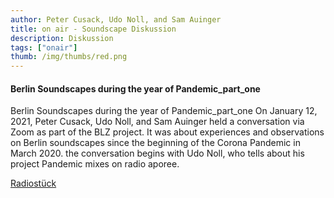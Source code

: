 ```yaml
---
author: Peter Cusack, Udo Noll, and Sam Auinger
title: on air - Soundscape Diskussion
description: Diskussion
tags: ["onair"]
thumb: /img/thumbs/red.png
---
```


#### Berlin Soundscapes during the year of Pandemic_part_one 

Berlin Soundscapes during the year of Pandemic_part_one 
 On January 12, 2021, Peter Cusack, Udo Noll, and Sam Auinger held a conversation via Zoom as part of the BLZ project. 
It was about experiences and observations on Berlin soundscapes since the beginning of the Corona Pandemic in March 2020. 
the conversation begins with Udo Noll, who tells about his project Pandemic mixes on radio aporee. 

[Radiostück](https://aporee.org/blz/BerlinSoundscapesduringtheyearofPandemicpartone.mp3)  

